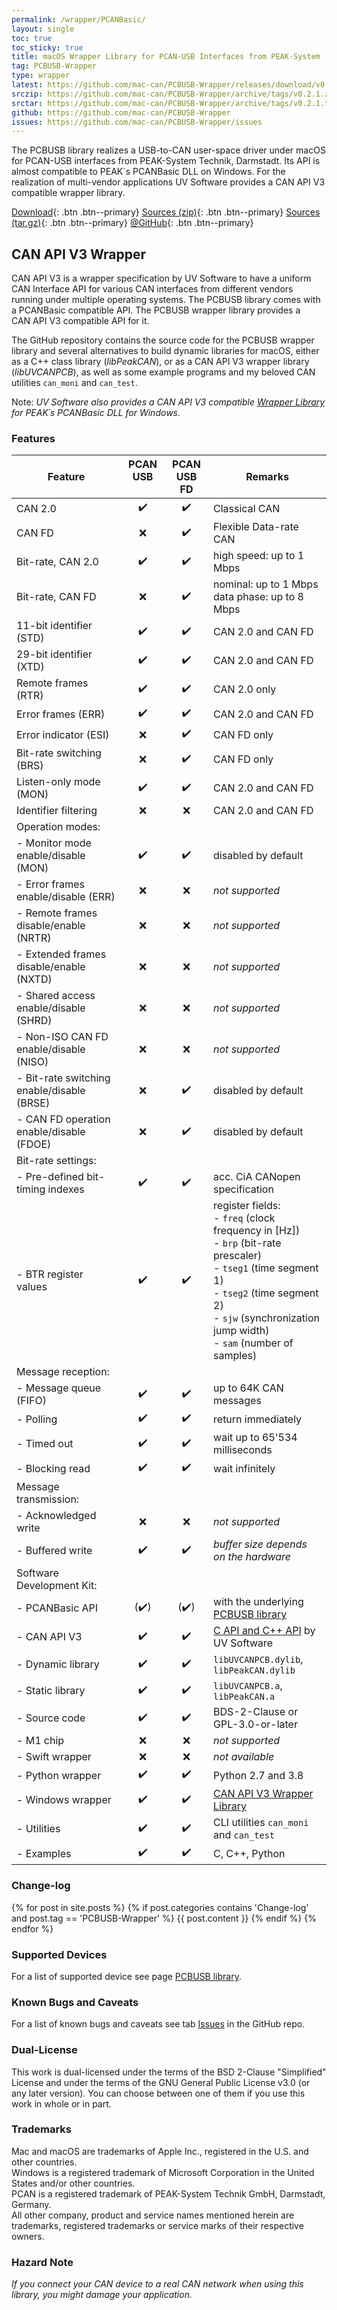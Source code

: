 ```yaml
---
permalink: /wrapper/PCANBasic/
layout: single
toc: true
toc_sticky: true
title: macOS Wrapper Library for PCAN-USB Interfaces from PEAK-System
tag: PCBUSB-Wrapper
type: wrapper
latest: https://github.com/mac-can/PCBUSB-Wrapper/releases/download/v0.2.1/artifacts.zip
srczip: https://github.com/mac-can/PCBUSB-Wrapper/archive/tags/v0.2.1.zip
srctar: https://github.com/mac-can/PCBUSB-Wrapper/archive/tags/v0.2.1.tar.gz
github: https://github.com/mac-can/PCBUSB-Wrapper
issues: https://github.com/mac-can/PCBUSB-Wrapper/issues
---
```

The PCBUSB library realizes a USB-to-CAN user-space driver under macOS for PCAN-USB interfaces from PEAK-System Technik, Darmstadt.
Its API is almost compatible to PEAK´s PCANBasic DLL on Windows.
For the realization of multi-vendor applications UV&nbsp;Software provides a CAN&nbsp;API&nbsp;V3 compatible wrapper library.

[Download]({{page.latest}}){: .btn .btn--primary}
[Sources (zip)]({{page.srczip}}){: .btn .btn--primary}
[Sources (tar.gz)]({{page.srctar}}){: .btn .btn--primary}
[@GitHub]({{page.github}}){: .btn .btn--primary}

## CAN API V3 Wrapper

CAN&nbsp;API&nbsp;V3 is a wrapper specification by UV&nbsp;Software to have a uniform CAN Interface API for various CAN interfaces from different vendors running under multiple operating systems.
The PCBUSB library comes with a PCANBasic compatible API.
The PCBUSB wrapper library provides a CAN&nbsp;API&nbsp;V3 compatible API for it.

The GitHub repository contains the source code for the PCBUSB wrapper library and several alternatives to build dynamic libraries for macOS, either as a C++ class library (_libPeakCAN_), or as a CAN&nbsp;API&nbsp;V3 wrapper library (_libUVCANPCB_), as well as some example programs and my beloved CAN utilities `can_moni` and `can_test`.

Note: _UV&nbsp;Software also provides a CAN&nbsp;API&nbsp;V3 compatible [Wrapper Library](/wrapper/windows/PCANBasic/) for PEAK´s PCANBasic DLL for Windows._

### Features

|         Feature          | PCAN USB<br/>&nbsp;|  PCAN USB<br/>FD   | Remarks |
| ------------------------ |:------------------:|:------------------:| ------- |
| CAN 2.0                  | :heavy_check_mark: | :heavy_check_mark: |  Classical CAN |
| CAN FD                   | :x: | :heavy_check_mark: |  Flexible Data-rate CAN |
| Bit-rate, CAN 2.0        | :heavy_check_mark: | :heavy_check_mark: | high speed: up to 1 Mbps |
| Bit-rate, CAN FD         | :x: | :heavy_check_mark: | nominal: up to 1 Mbps <br/> data phase: up to 8 Mbps |
| 11-bit identifier (STD)  | :heavy_check_mark: | :heavy_check_mark: | CAN 2.0 and CAN FD |
| 29-bit identifier (XTD)  | :heavy_check_mark: | :heavy_check_mark: | CAN 2.0 and CAN FD |
| Remote frames (RTR)      | :heavy_check_mark: | :heavy_check_mark: | CAN 2.0 only |
| Error frames (ERR)       | :heavy_check_mark: | :heavy_check_mark: | CAN 2.0 and CAN FD |
| Error indicator (ESI)    | :x: | :heavy_check_mark: | CAN FD only |
| Bit-rate switching (BRS) | :x: | :heavy_check_mark: | CAN FD only |
| Listen-only mode (MON)   | :heavy_check_mark: | :heavy_check_mark: | CAN 2.0 and CAN FD |
| Identifier filtering     | :x: | :x: | CAN 2.0 and CAN FD |
| Operation modes: | | | |
| - Monitor mode enable/disable (MON)        | :heavy_check_mark: | :heavy_check_mark: | disabled by default |
| - Error frames enable/disable (ERR)        | :x: | :x: | _not supported_ |
| - Remote frames disable/enable (NRTR)      | :x: | :x: | _not supported_ |
| - Extended frames disable/enable (NXTD)    | :x: | :x: | _not supported_ |
| - Shared access enable/disable (SHRD)      | :x: | :x: | _not supported_ |
| - Non-ISO CAN FD enable/disable (NISO)     | :x: | :x: | _not supported_ |
| - Bit-rate switching enable/disable (BRSE) | :x: | :heavy_check_mark: | disabled by default |
| - CAN FD operation enable/disable (FDOE)   | :x: | :heavy_check_mark: | disabled by default |
| Bit-rate settings: | | | |
| - Pre-defined bit-timing indexes | :heavy_check_mark: | :heavy_check_mark: | acc. CiA CANopen specification |
| - BTR register values            | :heavy_check_mark: | :heavy_check_mark: | register fields:<br/>- `freq` (clock frequency in [Hz])<br/>- `brp` (bit-rate prescaler)<br/>- `tseg1` (time segment 1)<br/>- `tseg2` (time segment 2)<br/>- `sjw` (synchronization jump width)<br/>- `sam` (number of samples) |
| Message reception: | | | |
| - Message queue (FIFO) | :heavy_check_mark: | :heavy_check_mark: | up to 64K CAN messages |
|   - Polling            | :heavy_check_mark: | :heavy_check_mark: | return immediately |
|   - Timed out          | :heavy_check_mark: | :heavy_check_mark: | wait up to 65'534 milliseconds |
|   - Blocking read      | :heavy_check_mark: | :heavy_check_mark: | wait infinitely |
| Message transmission: | | | |
| - Acknowledged write | :x: | :x: | _not supported_  |
| - Buffered write     | :heavy_check_mark: | :heavy_check_mark: | _buffer size depends on the hardware_ |
| Software Development Kit: | | | |
| - PCANBasic API   | (:heavy_check_mark:) | (:heavy_check_mark:) | with the underlying [PCBUSB library](/drivers/libPCBUSB.html) |
| - CAN API V3      | :heavy_check_mark: | :heavy_check_mark: | [C API and C++ API](/wrapper/canapi-v3/) by UV&nbsp;Software |
| - Dynamic library | :heavy_check_mark: | :heavy_check_mark: | `libUVCANPCB.dylib`, `libPeakCAN.dylib` |
| - Static library  | :heavy_check_mark: | :heavy_check_mark: | `libUVCANPCB.a`, `libPeakCAN.a` |
| - Source code     | :heavy_check_mark: | :heavy_check_mark: | BDS-2-Clause or GPL-3.0-or-later |
| - M1 chip         | :x: | :x: | _not supported_ |
| - Swift wrapper   | :x: | :x: | _not available_ |
| - Python wrapper  | :heavy_check_mark: | :heavy_check_mark: | Python 2.7 and 3.8 |
| - Windows wrapper | :heavy_check_mark: | :heavy_check_mark: | [CAN API V3 Wrapper Library](/wrapper/windows/PCANBasic/) |
| - Utilities       | :heavy_check_mark: | :heavy_check_mark: | CLI utilities `can_moni` and `can_test`|
| - Examples        | :heavy_check_mark: | :heavy_check_mark: | C, C++, Python |

### Change-log

{% for post in site.posts %}
{% if post.categories contains 'Change-log' and post.tag == 'PCBUSB-Wrapper' %}
{{ post.content }}
{% endif %}
{% endfor %}

### Supported Devices

For a list of supported device see page [PCBUSB library](/drivers/libPCBUSB.html/#supported-devices).

### Known Bugs and Caveats

For a list of known bugs and caveats see tab [Issues]({{page.issues}}) in the GitHub repo.

### Dual-License

This work is dual-licensed under the terms of the BSD 2-Clause "Simplified" License and under the terms of the GNU General Public License v3.0 (or any later version).
You can choose between one of them if you use this work in whole or in part.

### Trademarks

Mac and macOS are trademarks of Apple Inc., registered in the U.S. and other countries. \
Windows is a registered trademark of Microsoft Corporation in the United States and/or other countries. \
PCAN is a registered trademark of PEAK-System Technik GmbH, Darmstadt, Germany. \
All other company, product and service names mentioned herein are trademarks, registered trademarks or service marks of their respective owners.

### Hazard Note

_If you connect your CAN device to a real CAN network when using this library, you might damage your application._
